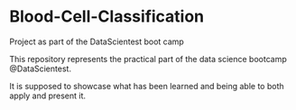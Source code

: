 # Blood-Cell-Classification
Project as part of the DataScientest boot camp

This repository represents the practical part of the data science bootcamp @DataScientest.

It is supposed to showcase what has been learned and being able to both apply and present it.
